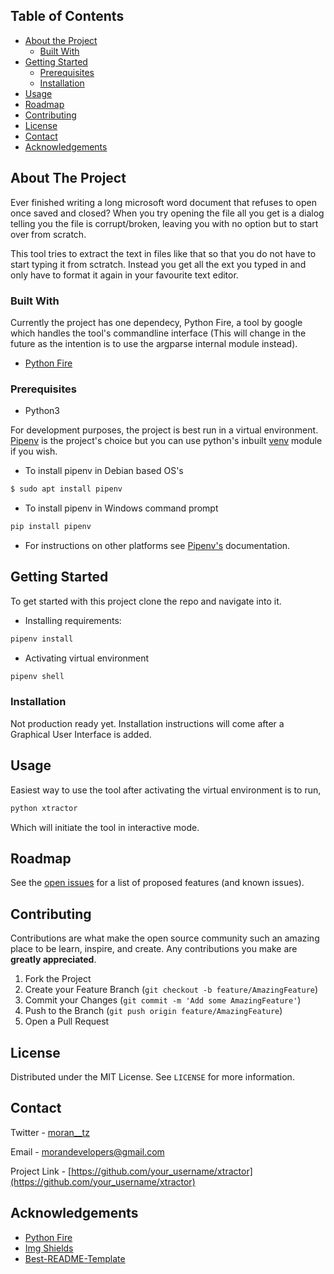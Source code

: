 <!--
*** Thanks for checking out this README Template. If you have a suggestion that would
*** make this better, please fork the repo and create a pull request or simply open
*** an issue with the tag "enhancement".
*** Thanks again! Now go create something AMAZING! :D
-->





<!-- PROJECT SHIELDS -->
<!--
*** I'm using markdown "reference style" links for readability.
*** Reference links are enclosed in brackets [ ] instead of parentheses ( ).
*** See the bottom of this document for the declaration of the reference variables
*** for contributors-url, forks-url, etc. This is an optional, concise syntax you may use.
*** https://www.markdownguide.org/basic-syntax/#reference-style-links
-->
<!-- [![Contributors][contributors-shield]][contributors-url]
[![Forks][forks-shield]][forks-url]
[![Stargazers][stars-shield]][stars-url]
[![Issues][issues-shield]][issues-url]
[![MIT License][license-shield]][license-url]
[![LinkedIn][linkedin-shield]][linkedin-url] -->


<!-- TABLE OF CONTENTS -->
## Table of Contents

* [About the Project](#about-the-project)
  * [Built With](#built-with)
* [Getting Started](#getting-started)
  * [Prerequisites](#prerequisites)
  * [Installation](#installation)
* [Usage](#usage)
* [Roadmap](#roadmap)
* [Contributing](#contributing)
* [License](#license)
* [Contact](#contact)
* [Acknowledgements](#acknowledgements)



<!-- ABOUT THE PROJECT -->
## About The Project

Ever finished writing a long microsoft word document that refuses to open once saved and closed?  When you try opening the file all you get is a dialog telling you the file is corrupt/broken, leaving you with no option but to start over from scratch.

This tool tries to extract  the text in files like that so that you do not have to start typing it from sctratch. Instead you get all the ext you typed in and only have to format it again in your favourite text editor.

### Built With
Currently the project has one dependecy, Python Fire, a tool by google which handles the tool's commandline interface (This will change in the future as the intention is to use the argparse internal module instead).
* [Python Fire](https://github.com/google/python-fire)


### Prerequisites

* Python3 

For development purposes, the project is best run in a virtual environment. 
[Pipenv](https://github.com/pypa/pipenv) is the project's choice but you can use python's inbuilt [venv](https://docs.python.org/3/library/venv.html) module if you wish.

* To install pipenv in Debian based OS's
```sh
$ sudo apt install pipenv
```

* To install pipenv in Windows command prompt
```sh
pip install pipenv
```
* For instructions on other platforms see [Pipenv's](https://github.com/pypa/pipenv) documentation.

<!-- GETTING STARTED -->
## Getting Started

To get started with this project clone the repo and navigate into it.

* Installing requirements:
```sh
pipenv install
```

* Activating virtual environment
```sh
pipenv shell
```


### Installation

Not production ready yet. Installation instructions will come after a Graphical User Interface is added.



<!-- USAGE EXAMPLES -->
## Usage

Easiest way to use the tool after activating the virtual environment is to run,

```sh
python xtractor
```
Which will initiate the tool in interactive mode.

<!-- _For more examples, please refer to the [Documentation](https://example.com)_ -->



<!-- ROADMAP -->
## Roadmap

See the [open issues](https://github.com/bichwaa/xtractor/issues) for a list of proposed features (and known issues).



<!-- CONTRIBUTING -->
## Contributing

Contributions are what make the open source community such an amazing place to be learn, inspire, and create. Any contributions you make are **greatly appreciated**.

1. Fork the Project
2. Create your Feature Branch (`git checkout -b feature/AmazingFeature`)
3. Commit your Changes (`git commit -m 'Add some AmazingFeature'`)
4. Push to the Branch (`git push origin feature/AmazingFeature`)
5. Open a Pull Request



<!-- LICENSE -->
## License

Distributed under the MIT License. See `LICENSE` for more information.



<!-- CONTACT -->
## Contact

Twitter - [moran__tz](https://twitter.com/moran__tz) 

Email - morandevelopers@gmail.com

Project Link - [https://github.com/your_username/xtractor](https://github.com/your_username/xtractor)



<!-- ACKNOWLEDGEMENTS -->
## Acknowledgements
* [Python Fire](https://github.com/google/python-fire)
* [Img Shields](https://shields.io)
* [Best-README-Template](https://github.com/othneildrew/Best-README-Template#contact)





<!-- MARKDOWN LINKS & IMAGES -->
<!-- https://www.markdownguide.org/basic-syntax/#reference-style-links -->
<!-- [contributors-shield]: https://img.shields.io/github/contributors/othneildrew/Best-README-Template.svg?style=flat-square
[contributors-url]: https://github.com/othneildrew/Best-README-Template/graphs/contributors
[forks-shield]: https://img.shields.io/github/forks/othneildrew/Best-README-Template.svg?style=flat-square
[forks-url]: https://github.com/othneildrew/Best-README-Template/network/members
[stars-shield]: https://img.shields.io/github/stars/othneildrew/Best-README-Template.svg?style=flat-square
[stars-url]: https://github.com/othneildrew/Best-README-Template/stargazers
[issues-shield]: https://img.shields.io/github/issues/othneildrew/Best-README-Template.svg?style=flat-square
[issues-url]: https://github.com/othneildrew/Best-README-Template/issues
[license-shield]: https://img.shields.io/github/license/othneildrew/Best-README-Template.svg?style=flat-square
[license-url]: https://github.com/othneildrew/Best-README-Template/blob/master/LICENSE.txt
[linkedin-shield]: https://img.shields.io/badge/-LinkedIn-black.svg?style=flat-square&logo=linkedin&colorB=555
[linkedin-url]: https://linkedin.com/in/othneildrew
[product-screenshot]: images/screenshot.png -->